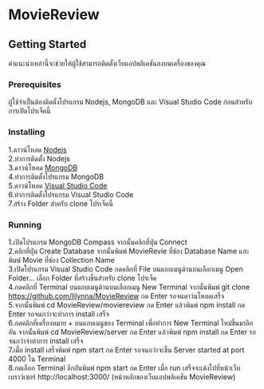 # MovieReview

## Getting Started
คำแนะนำเหล่านี้จะช่วยให้ผู้ใช้สามารถติดตั้งเว็บแอปพลิเคชันลงบนเครื่องของคุณ

### Prerequisites
ผู้ใช้จำเป็นต้องติดตั้งโปรแกรม Nodejs, MongoDB และ Visual Studio Code ก่อนสำหรับการเปิดโปรเจ็คนี้

### Installing
1.ดาวน์โหลด [Nodejs](https://nodejs.org/en/download/)<br/>
2.ทำการติดตั้ง Nodejs<br/>
3.ดาวน์โหลด [MongoDB](https://www.mongodb.com/try/download/community)<br/>
4.ทำการติดตั้งโปรแกรม MongoDB<br/>
5.ดาวน์โหลด  [Visual Studio Code](https://code.visualstudio.com/download)<br/>
6.ทำการติดตั้งโปรแกรม Visual Studio Code<br/>
7.สร้าง Folder สำหรับ clone โปรเจ็คนี้

### Running
1.เปิดโปรแกรม MongoDB Compass จากนั้นคลิกที่ปุ่ม Connect<br/>
2.คลิกที่ปุ่ม Create Database จากนั้นพิมพ์ MovieRevie ที่ช่อง Database Name และพิมพ์ Movie ที่ช่อง Collection Name<br/>
3.เปิดโปรแกรม Visual Studio Code กดคลิกที่ File บนแถบเมนูด้านบนเลือกเมนู Open Folder... เลือก  Folder ที่สร้างขึ้นสำหรับ clone โปรเจ็ค<br/>
4.กดคลิกที่ Terminal บนแถบเมนูด้านบนเลือกเมนู New Terminal จากนั้นพิมพ์ git clone https://github.com/lilynna/MovieReview กด Enter รอจนดาว์นโหลดเสร็จ<br/>
5.จากนั้นพิมพ์ cd MovieReview/moviereview กด Enter แล้วพิมพ์ npm install กด Enter รอจนกว่าจะทำการ install เสร็จ<br/>
6.กดคลิกที่เครื่องหมาย + บนแถบเมนูของ Terminal เพื่อทำการ New Terminal ใหม่ขึ้นมาอีกอัน จากนั้นพิมพ์ cd MovieReview/server กด Enter แล้วพิมพ์ npm install กด Enter รอจนกว่าจำทำการ install เสร็จ<br/>
7.เมื่อ install เสร็จพิมพ์ npm start กด Enter รอจนกว่าจะขึ้น Server started at port 4000 ใน Terminal<br/>
8.กดเลือก Terminal อีกอันพิมพ์ npm start กด Enter เมื่อ run เสร็จจะเด้งไปที่หน้าเว็บเบราว์เซอร์  http://localhost:3000/ (หน้าหลักของเว็บแอปพลิเคชัน MovieReview)
